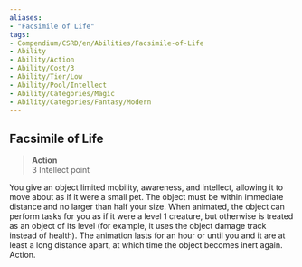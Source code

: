 ```yaml
---
aliases:
- "Facsimile of Life"
tags:
- Compendium/CSRD/en/Abilities/Facsimile-of-Life
- Ability
- Ability/Action
- Ability/Cost/3
- Ability/Tier/Low
- Ability/Pool/Intellect
- Ability/Categories/Magic
- Ability/Categories/Fantasy/Modern
---
```


  
## Facsimile of Life
>**Action**  
>3 Intellect point

You give an object limited mobility, awareness, and intellect, allowing it to move about as if it were a small pet. The object must be within immediate distance and no larger than half your size. When animated, the object can perform tasks for you as if it were a level 1 creature, but otherwise is treated as an object of its level (for example, it uses the object damage track instead of health). The animation lasts for an hour or until you and it are at least a long distance apart, at which time the object becomes inert again. Action. 



